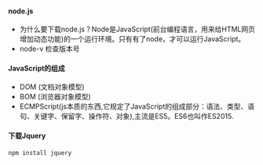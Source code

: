 #### node.js
+ 为什么要下载node.js？Node是JavaScript(前台编程语言，用来给HTML网页增加动态功能)的一个运行环境。只有有了node，才可以运行JavaScript。
+ node-v 检查版本号
#### JavaScript的组成
+ DOM (文档对象模型) 
+ BOM (浏览器对象模型) 
+ ECMPScript(js本质的东西,它规定了JavaScript的组成部分：语法、类型、语句、关键字、保留字、操作符、对象),主流是ES5。ES6也叫作ES2015.   

#### 下载Jquery
```html
npm install jquery
```







